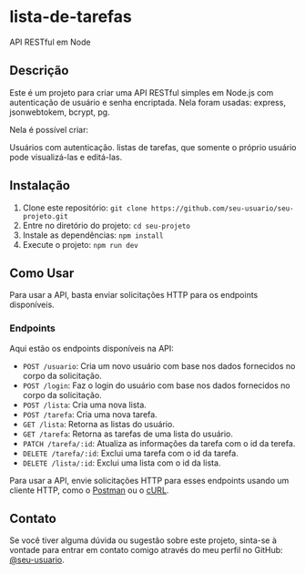 # lista-de-tarefas

API RESTful em Node

## Descrição

Este é um projeto para criar uma API RESTful simples em Node.js com autenticação de usuário e senha encriptada.
Nela foram usadas: express, jsonwebtokem, bcrypt, pg.

Nela é possível criar:

Usuários com autenticação.
listas de tarefas, que somente o próprio usuário pode visualizá-las e editá-las.

## Instalação

1. Clone este repositório: `git clone https://github.com/seu-usuario/seu-projeto.git`
2. Entre no diretório do projeto: `cd seu-projeto`
3. Instale as dependências: `npm install`
4. Execute o projeto: `npm run dev`

## Como Usar

Para usar a API, basta enviar solicitações HTTP para os endpoints disponíveis.

### Endpoints

Aqui estão os endpoints disponíveis na API:

- `POST /usuario`: Cria um novo usuário com base nos dados fornecidos no corpo da solicitação.
- `POST /login`: Faz o login do usuário com base nos dados fornecidos no corpo da solicitação.
- `POST /lista`: Cria uma nova lista.
- `POST /tarefa`: Cria uma nova tarefa.
- `GET /lista`: Retorna as listas do usuário.
- `GET /tarefa`: Retorna as tarefas de uma lista do usuário.
- `PATCH /tarefa/:id`: Atualiza as informações da tarefa com o id da terefa.
- `DELETE /tarefa/:id`: Exclui uma tarefa com o id da tarefa.
- `DELETE /lista/:id`: Exclui uma lista com o id da lista.

Para usar a API, envie solicitações HTTP para esses endpoints usando um cliente HTTP, como o [Postman](https://www.postman.com/) ou o [cURL](https://curl.se/).

## Contato

Se você tiver alguma dúvida ou sugestão sobre este projeto, sinta-se à vontade para entrar em contato comigo através do meu perfil no GitHub: [@seu-usuario](https://github.com/seu-usuario).
